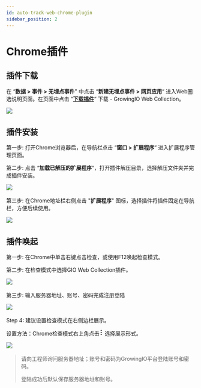 ```yaml
---
id: auto-track-web-chrome-plugin
sidebar_position: 2
---
```


# Chrome插件

## 插件下载[](#cha-jian-xia-zai)

在 “**数据 > 事件 > 无埋点事件**" 中点击 “**新建无埋点事件 > 网页应用**“ 进入Web圈选说明页面。在页面中点击 “[**下载插件**](https://assets.giocdn.com/cdp/extensions/gio-web-collection.zip)“ 下载 - GrowingIO Web Collection。

![](https://gblobscdn.gitbook.com/assets%2F-M2qbZInaXgdm8kkNosp%2F-MPldpkf8xU89_08vp7Q%2F-MPlffZRmYDGBAL9BsQV%2Fimage.png?alt=media&token=91206ce7-48b6-4c34-b2d7-8e14698e28e2)


## 插件安装[](#cha-jian-an-zhuang)

第一步: 打开Chrome浏览器后，在导航栏点击 “**窗口 > 扩展程序**“ 进入扩展程序管理页面。

第二步: 点击 “**加载已解压的扩展程序**“，打开插件解压目录，选择解压文件夹并完成插件安装。

![](https://gblobscdn.gitbook.com/assets%2F-M2qbZInaXgdm8kkNosp%2F-MPlfy8bFQnXE0XgBcOF%2F-MPm6gChFriHBjco382p%2Fimage.png?alt=media&token=dc78c318-db51-4d37-a0f2-69e80816e129)

第三步: 在Chrome地址栏右侧点击 "**扩展程序**" 图标，选择插件将插件固定在导航栏，方便后续使用。

![](https://gblobscdn.gitbook.com/assets%2F-M2qbZInaXgdm8kkNosp%2F-MPlfy8bFQnXE0XgBcOF%2F-MPm6mLGwYmzw-Zs_Uur%2Fimage.png?alt=media&token=ed714ade-a166-4c62-88d5-69e4e9cf077f)


## 插件唤起[](#cha-jian-huan-qi)

第一步: 在Chrome中单击右键点击检查，或使用F12唤起检查模式。

第二步: 在检查模式中选择GIO Web Collection插件。

![](https://gblobscdn.gitbook.com/assets%2F-M2qbZInaXgdm8kkNosp%2F-MPlfy8bFQnXE0XgBcOF%2F-MPm6uae3xW0yGaO790z%2Fimage.png?alt=media&token=11343a39-76d9-4bbf-968c-8acb4fc250d7)

第三步: 输入服务器地址、账号、密码完成注册登陆

![](https://gblobscdn.gitbook.com/assets%2F-M2qbZInaXgdm8kkNosp%2F-MPlfy8bFQnXE0XgBcOF%2F-MPm6ySuO1_8ifEhgwrf%2Fimage.png?alt=media&token=0293b1e9-b539-4a9d-94d3-fa80190a2d70)

Step 4: 建议设置检查模式在右侧边栏展示。

设置方法：Chrome检查模式右上角点击![](/img/-Lo08UtW7H58ehFKeZ4g-LsycTyZaItbL8_Wigcx-LsyfkaafJ-8X2utJ9BbE782B9E782B9E782B9.png) 选择展示形式。

![](https://gblobscdn.gitbook.com/assets%2F-M2qbZInaXgdm8kkNosp%2F-MPlfy8bFQnXE0XgBcOF%2F-MPm72ip_gys2n7s-F4O%2Fimage.png?alt=media&token=58401ea5-b99c-4c38-90d3-a909c227716c)

> 请向工程师询问服务器地址；账号和密码为GrowingIO平台登陆账号和密码。
> 
> 登陆成功后默认保存服务器地址和账号。
